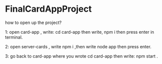 # FinalCardAppProject

how to open up the project?

1: open card-app , write: cd card-app then write, npm i then  press enter in terminal.

2: open server-cards , write npm i ,then write node app then press enter.

3: go back to card-app where you wrote cd card-app then write: npm start .

